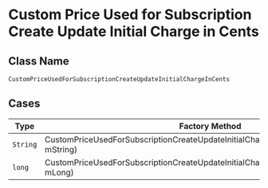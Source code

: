 
# Custom Price Used for Subscription Create Update Initial Charge in Cents

## Class Name

`CustomPriceUsedForSubscriptionCreateUpdateInitialChargeInCents`

## Cases

| Type | Factory Method |
|  --- | --- |
| `String` | CustomPriceUsedForSubscriptionCreateUpdateInitialChargeInCents.fromMString(String mString) |
| `long` | CustomPriceUsedForSubscriptionCreateUpdateInitialChargeInCents.fromMLong(long mLong) |

